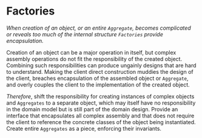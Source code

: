 # Factories

*When creation of an object, or an entire `Aggregate`, becomes complicated or reveals too much of the internal structure `Factories` provide encapsulation.*

Creation of an object can be a major operation in itself, but  complex assembly operations do not fit the responsibility of the created object. Combining such responsibilities can produce ungainly designs that are hard to understand. Making the client direct construction muddies the design of the client, breaches encapsulation of the assembled object or `Aggregate`, and overly couples the client to the implementation of the created object.

 *Therefore*, shift the responsibility for creating instances of complex objects and `Aggregates` to a separate object, which may itself have no responsibility in the domain model but is still part of the domain design. Provide an interface that encapsulates all complex assembly and that does not require the client to reference the concrete classes of the object being instantiated. Create entire `Aggregates` as a piece, enforcing their invariants.